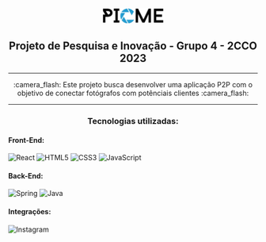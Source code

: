 <div align="center">  
  <p align="center">
    <img src="https://github.com/2-cco-grupo-4/site-instituicional/blob/main/public/assets/img/picme.png" width=25% heigth=auto />
    <br>
  </p>
  <h2>Projeto de Pesquisa e Inovação - Grupo 4 - 2CCO 2023</h2>
 </div>

---

<div align="center">
  <p>:camera_flash: Este projeto busca desenvolver uma aplicação P2P com o objetivo de conectar fotógrafos com potênciais clientes :camera_flash:</p>
  
---

  <h3>Tecnologias utilizadas:</h3>
</div>

<h4>Front-End:</h4> 

![React](https://img.shields.io/badge/react-%2320232a.svg?style=for-the-badge&logo=react&logoColor=%2361DAFB)
![HTML5](https://img.shields.io/badge/html5-%23E34F26.svg?style=for-the-badge&logo=html5&logoColor=white)
![CSS3](https://img.shields.io/badge/css3-%231572B6.svg?style=for-the-badge&logo=css3&logoColor=white)
![JavaScript](https://img.shields.io/badge/javascript-%23323330.svg?style=for-the-badge&logo=javascript&logoColor=%23F7DF1E)

<h4>Back-End:</h4> 
  
![Spring](https://img.shields.io/badge/spring-%236DB33F.svg?style=for-the-badge&logo=spring&logoColor=white)
![Java](https://img.shields.io/badge/java-%23ED8B00.svg?style=for-the-badge&logo=openjdk&logoColor=white)
  
<h4>Integrações:</h4> 

![Instagram](https://img.shields.io/badge/Instagram-%23E4405F.svg?style=for-the-badge&logo=Instagram&logoColor=white)
    
 
